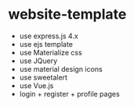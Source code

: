 # website-template

- use express.js 4.x
- use ejs template
- use Materialize css
- use JQuery
- use material design icons
- use sweetalert
- use Vue.js
- login + register + profile pages
